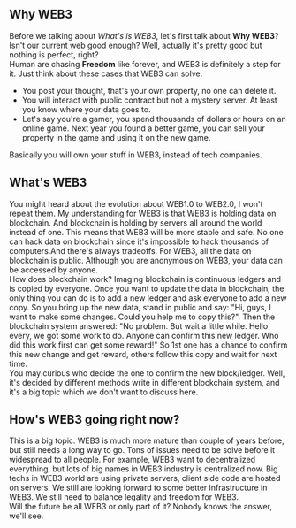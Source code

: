 ## Why WEB3 
Before we talking about *What's is WEB3*, let's first talk about **Why WEB3**? Isn't our current web good enough? Well, actually it's pretty good but nothing is perfect, right?  
Human are chasing **Freedom** like forever, and WEB3 is definitely a step for it. Just think about these cases that WEB3 can solve:  
- You post your thought, that's your own property, no one can delete it.
- You will interact with public contract but not a mystery server. At least you know where your data goes to.
- Let's say you're a gamer, you spend thousands of dollars or hours on an online game. Next year you found a better game, you can sell your property in the game and using it on the new game.  
  
Basically you will own your stuff in WEB3, instead of tech companies.  
## What's WEB3
You might heard about the evolution about WEB1.0 to WEB2.0, I won't repeat them. My understanding for WEB3 is that WEB3 is holding data on blockchain. And blockchain is holding by servers all around the world instead of one. This means that WEB3 will be more stable and safe. No one can hack data on blockchain since it's impossible to hack thousands of computers.And there's always tradeoffs. For WEB3, all the data on blockchain is public. Although you are anonymous on WEB3, your data can be accessed by anyone.  
How does blockchain work? Imaging blockchain is continuous ledgers and is copied by everyone. Once you want to update the data in blockchain, the only thing you can do is to add a new ledger and ask everyone to add a new copy. So you bring up the new data, stand in public and say: "Hi, guys, I want to make some changes. Could you help me to copy this?". Then the blockchain system answered: "No problem. But wait a little while. Hello every, we got some work to do. Anyone can confirm this new ledger. Who did this work first can get some reward!" So 1st one has a chance to confirm this new change and get reward, others follow this copy and wait for next time.  
You may curious who decide the one to confirm the new block/ledger. Well, it's decided by different methods write in different blockchain system, and it's a big topic which we don't want to discuss here.
## How's WEB3 going right now?
This is a big topic. WEB3 is much more mature than couple of years before, but still needs a long way to go. Tons of issues need to be solve before it widespread to all people. For example, WEB3 want to decentralized everything, but lots of big names in WEB3 industry is centralized now. Big techs in WEB3 world are using private servers, client side code are hosted on servers. We still are looking forward to some better infrastructure in WEB3. We still need to balance legality and freedom for WEB3.   
Will the future be all WEB3 or only part of it? Nobody knows the answer, we'll see.

